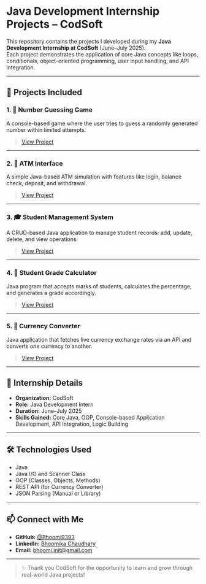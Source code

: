 # Java Development Internship Projects – CodSoft

This repository contains the projects I developed during my **Java Development Internship at CodSoft** (June–July 2025).  
Each project demonstrates the application of core Java concepts like loops, conditionals, object-oriented programming, user input handling, and API integration.

---

## 📂 Projects Included

### 1. 🔢 Number Guessing Game
A console-based game where the user tries to guess a randomly generated number within limited attempts.  
> [View Project](./Number%20Guessing%20Game)

---

### 2. 🏧 ATM Interface
A simple Java-based ATM simulation with features like login, balance check, deposit, and withdrawal.  
> [View Project](./ATM%20Interface)

---

### 3. 🎓 Student Management System
A CRUD-based Java application to manage student records: add, update, delete, and view operations.  
> [View Project](./Student%20Management%20System)

---

### 4. 📄 Student Grade Calculator
Java program that accepts marks of students, calculates the percentage, and generates a grade accordingly.  
> [View Project](./Student%20Grade%20Calculator)

---

### 5. 💱 Currency Converter
Java application that fetches live currency exchange rates via an API and converts one currency to another.  
> [View Project](./Currency%20Converter)

---

## 📌 Internship Details

- **Organization:** CodSoft  
- **Role:** Java Development Intern  
- **Duration:** June–July 2025  
- **Skills Gained:** Core Java, OOP, Console-based Application Development, API Integration, Logic Building

---

## 🛠️ Technologies Used

- Java  
- Java I/O and Scanner Class  
- OOP (Classes, Objects, Methods)  
- REST API (for Currency Converter)  
- JSON Parsing (Manual or Library)

---

## 📫 Connect with Me

- **GitHub:** [@Bhoomi9393](https://github.com/Bhoomi9393)  
- **LinkedIn:** [Bhoomika Chaudhary](https://www.linkedin.com/in/bhoomika-chaudhary-04308934b)  
- **Email:** bhoomi.init@gmail.com

---

> ✨ Thank you CodSoft for the opportunity to learn and grow through real-world Java projects!
